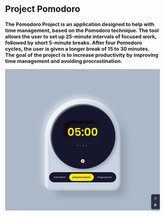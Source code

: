 <h1>Project Pomodoro</h1>
<h3>The Pomodoro Project is an application designed to help with time management, based on the Pomodoro technique. The tool allows the user to set up 25-minute intervals of focused work, followed by short 5-minute breaks. After four Pomodoro cycles, the user is given a longer break of 15 to 30 minutes. The goal of the project is to increase productivity by improving time management and avoiding procrastination.</h3>
<img src="Pomodoro.png" alt="Pomodoro">